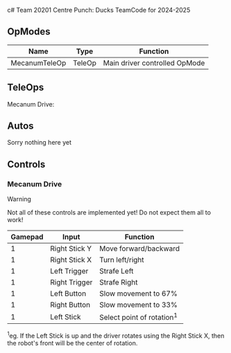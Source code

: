 c# Team 20201 Centre Punch: Ducks TeamCode for 2024-2025

## OpModes
| Name          | Type   | Function                      |
|---------------|--------|-------------------------------|
| MecanumTeleOp | TeleOp | Main driver controlled OpMode |

## TeleOps
Mecanum Drive:

## Autos
Sorry nothing here yet

## Controls
### Mecanum Drive
> [!WARNING]
> Not all of these controls are implemented yet! Do not expect them all to work!

| Gamepad | Input         | Function                             |
|---------|---------------|--------------------------------------|
| 1       | Right Stick Y | Move forward/backward                |
| 1       | Right Stick X | Turn left/right                      |
| 1       | Left Trigger  | Strafe Left                          |
| 1       | Right Trigger | Strafe Right                         |
| 1       | Left Button   | Slow movement to 67%                 |
| 1       | Right Button  | Slow movement to 33%                 |
| 1       | Left Stick    | Select point of rotation<sup>1</sup> |

<sup>1</sup>eg. If the Left Stick is up and the driver rotates using the Right Stick X, then the robot's front will be the center of rotation.
